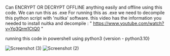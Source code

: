 Can ENCRYPT OR DECRYPT OFFLINE anything easily and offline using this code. We can run this as .exe For running this as .exe we need to decompile this python script with 'nuitka' software. this video has the information you needed to install nuitka and decompile : " https://www.youtube.com/watch?v=Yq3Qrm1CtQ0 "

running this code in powershell using python3 {version - python3.10}

![Screenshot (3)](https://user-images.githubusercontent.com/92925838/178112114-1f2f62ed-75df-45ff-bfe4-01de2f85591f.png)
![Screenshot (2)](https://user-images.githubusercontent.com/92925838/178112119-ba059e18-54a1-4198-8d6c-87fb4cc7f386.png)

